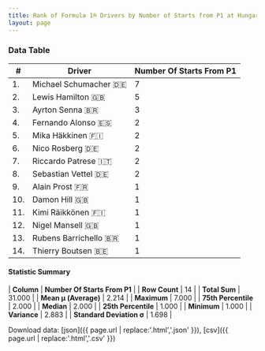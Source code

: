 ```yaml
---
title: Rank of Formula 1® Drivers by Number of Starts from P1 at Hungaroring
layout: page
---
```


<canvas id="chart" width="400" height="180"></canvas>
<script>
var data = {
    "datasets": [
        {
            "backgroundColor": [
                "#9C8E8D",
                "#9C8E8D",
                "#9C8E8D",
                "#9C8E8D",
                "#9C8E8D",
                "#9C8E8D",
                "#9C8E8D",
                "#9C8E8D",
                "#9C8E8D",
                "#9C8E8D",
                "#9C8E8D",
                "#9C8E8D",
                "#9C8E8D",
                "#9C8E8D"
            ],
            "borderColor": [
                "#1D181E",
                "#1D181E",
                "#1D181E",
                "#1D181E",
                "#1D181E",
                "#1D181E",
                "#1D181E",
                "#1D181E",
                "#1D181E",
                "#1D181E",
                "#1D181E",
                "#1D181E",
                "#1D181E",
                "#1D181E"
            ],
            "borderWidth": 1,
            "data": [
                7.0,
                5.0,
                3.0,
                2.0,
                2.0,
                2.0,
                2.0,
                2.0,
                1.0,
                1.0,
                1.0,
                1.0,
                1.0,
                1.0
            ],
            "label": "Number Of Starts From P1"
        }
    ],
    "labels": [
        "Michael Schumacher",
        "Lewis Hamilton",
        "Ayrton Senna",
        "Fernando Alonso",
        "Mika Häkkinen",
        "Nico Rosberg",
        "Riccardo Patrese",
        "Sebastian Vettel",
        "Alain Prost",
        "Damon Hill",
        "Kimi Räikkönen",
        "Nigel Mansell",
        "Rubens Barrichello",
        "Thierry Boutsen"
    ]
};
var options = {
  legend: {
    display: false
  },
  scales: {
    xAxes: [{
      ticks: {
        beginAtZero: true,
        maxRotation: 180,
        display: window.innerWidth > 800
      }
    }],
    yAxes: [{
      ticks: {
        beginAtZero: true
      }
    }]
  },
  onResize: function(chart, size) {
    chart.options.scales.xAxes[0].ticks.display = size.width > 800;
  }
};
var chart = new Chart("chart", {
    data: data,
    type: 'bar',
    options: options
});
</script>



### Data Table

| # | Driver | Number Of Starts From P1 |
|--|--|--|
| 1. | Michael Schumacher 🇩🇪 | 7 |
| 2. | Lewis Hamilton 🇬🇧 | 5 |
| 3. | Ayrton Senna 🇧🇷 | 3 |
| 4. | Fernando Alonso 🇪🇸 | 2 |
| 5. | Mika Häkkinen 🇫🇮 | 2 |
| 6. | Nico Rosberg 🇩🇪 | 2 |
| 7. | Riccardo Patrese 🇮🇹 | 2 |
| 8. | Sebastian Vettel 🇩🇪 | 2 |
| 9. | Alain Prost 🇫🇷 | 1 |
| 10. | Damon Hill 🇬🇧 | 1 |
| 11. | Kimi Räikkönen 🇫🇮 | 1 |
| 12. | Nigel Mansell 🇬🇧 | 1 |
| 13. | Rubens Barrichello 🇧🇷 | 1 |
| 14. | Thierry Boutsen 🇧🇪 | 1 |

#### Statistic Summary

| **Column** | **Number Of Starts From P1** |
| **Row Count** | 14 |
| **Total Sum** | 31.000 |
| **Mean μ (Average)** | 2.214 |
| **Maximum** | 7.000 |
| **75th Percentile** | 2.000 |
| **Median** | 2.000 |
| **25th Percentile** | 1.000 |
| **Minimum** | 1.000 |
| **Variance** | 2.883 |
| **Standard Deviation σ** | 1.698 |

Download data: [json]({{ page.url | replace:'.html','.json' }}), [csv]({{ page.url | replace:'.html','.csv' }})
